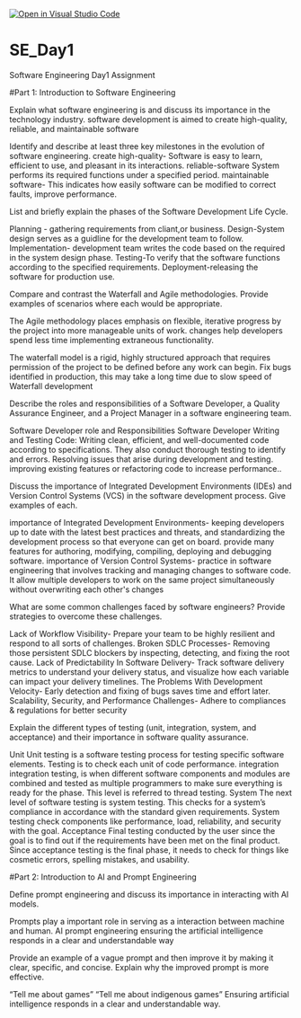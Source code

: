 [![Open in Visual Studio Code](https://classroom.github.com/assets/open-in-vscode-2e0aaae1b6195c2367325f4f02e2d04e9abb55f0b24a779b69b11b9e10269abc.svg)](https://classroom.github.com/online_ide?assignment_repo_id=18594145&assignment_repo_type=AssignmentRepo)
# SE_Day1
Software Engineering Day1 Assignment

#Part 1: Introduction to Software Engineering

Explain what software engineering is and discuss its importance in the technology industry.
software development is aimed to create high-quality, reliable, and maintainable software


Identify and describe at least three key milestones in the evolution of software engineering.
create high-quality- Software is easy to learn, efficient to use, and pleasant in its interactions.
reliable-software System performs its required functions under a specified period.
maintainable software- This indicates how easily software can be modified to correct faults, improve performance.


List and briefly explain the phases of the Software Development Life Cycle.

Planning - gathering requirements from cliant,or business.
Design-System design serves as a guidline for the development team to follow.
Implementation- development team writes the code based on the required in the system design phase.
Testing-To verify that the software functions according to the specified requirements.
Deployment-releasing the software for production use.


Compare and contrast the Waterfall and Agile methodologies. Provide examples of scenarios where each would be appropriate.

The Agile methodology places emphasis on flexible, iterative progress by the project into more manageable units of work.
changes help developers spend less time implementing extraneous functionality.

The waterfall model is a rigid, highly structured approach that requires permission of the project to be defined before any work can begin.
Fix bugs identified in production, this may take a long time due to slow speed of Waterfall development


Describe the roles and responsibilities of a Software Developer, a Quality Assurance Engineer, and a Project Manager in a software engineering team.

Software Developer role and Responsibilities Software Developer
Writing and Testing Code: Writing clean, efficient, and well-documented code according to specifications. They also conduct thorough testing to identify and errors.
Resolving issues that arise during development and testing.
improving existing features or refactoring code to increase performance..




Discuss the importance of Integrated Development Environments (IDEs) and Version Control Systems (VCS) in the software development process. Give examples of each.

importance of Integrated Development Environments- keeping developers up to date with the latest best practices and threats, and standardizing the development process so that everyone can get on board.
provide many features for authoring, modifying, compiling, deploying and debugging software.
importance of Version Control Systems- practice in software engineering that involves tracking and managing changes to software code. It allow multiple developers to work on the same project simultaneously without overwriting each other's changes


What are some common challenges faced by software engineers? Provide strategies to overcome these challenges.

Lack of Workflow Visibility- Prepare your team to be highly resilient and respond to all sorts of challenges. 
Broken SDLC Processes- Removing those persistent SDLC blockers by inspecting, detecting, and fixing the root cause.
Lack of Predictability In Software Delivery- Track software delivery metrics to understand your delivery status, and visualize how each variable can impact your delivery timelines. 
The Problems With Development Velocity- Early detection and fixing of bugs saves time and effort later.
Scalability, Security, and Performance Challenges- Adhere to compliances & regulations for better security

Explain the different types of testing (unit, integration, system, and acceptance) and their importance in software quality assurance.

Unit
Unit testing is a software testing process for testing specific software elements. Testing is to check each unit of code performance. 
integration
integration testing, is when different software components and modules are combined and tested as multiple programmers to make sure everything is ready for the phase. This level is referred to thread testing.
System
The next level of software testing is system testing. This checks for a system’s compliance in accordance with the standard given requirements. System testing check components like performance, load, reliability, and security with the goal.
Acceptance
Final testing conducted by the user since the goal is to find out if the requirements have been met on the final product. Since acceptance testing is the final phase, it needs to check for things like cosmetic errors, spelling mistakes, and usability.

#Part 2: Introduction to AI and Prompt Engineering

Define prompt engineering and discuss its importance in interacting with AI models.

Prompts play a important role in serving as a interaction between machine and human. 
AI prompt engineering ensuring the artificial intelligence responds in a clear and understandable way


Provide an example of a vague prompt and then improve it by making it clear, specific, and concise. Explain why the improved prompt is more effective.

“Tell me about games”
“Tell me about indigenous games”
Ensuring artificial intelligence responds in a clear and understandable way.


